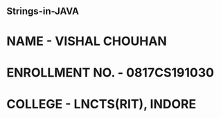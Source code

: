## Strings-in-JAVA 

# NAME - VISHAL CHOUHAN

# ENROLLMENT NO. -  0817CS191030

# COLLEGE - LNCTS(RIT), INDORE
